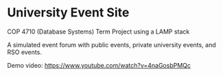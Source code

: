 # University Event Site

COP 4710 (Database Systems) Term Project using a LAMP stack

A simulated event forum with public events, private university events, and RSO events.

Demo video: https://www.youtube.com/watch?v=4naGosbPMQc
